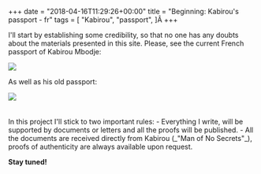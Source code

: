 +++
date = "2018-04-16T11:29:26+00:00"
title = "Beginning: Kabirou's passport - fr"
tags = [
    "Kabirou",
    "passport",
]Â
+++

I'll start by establishing some credibility, so that no one has any doubts about the materials presented in this site. Please, see the current French passport of Kabirou Mbodje:
<div class="container" style="width:auto">
  <a target="blank" href="https://res.cloudinary.com/vincentstradic/image/upload/v1523977187/Kabirou_passport_ca14jy.jpg">
    <img src="https://res.cloudinary.com/vincentstradic/image/upload/v1523977187/Kabirou_passport_ca14jy.jpg" style="max-width:100%">
  </a>
</div>

As well as his old passport:
<!--more-->

<div class="container" style="width:auto">
  <a target="blank" href="https://res.cloudinary.com/vincentstradic/image/upload/v1523977188/Kabirou_old_passport_wct6ij.jpg">
    <img src="https://res.cloudinary.com/vincentstradic/image/upload/v1523977188/Kabirou_old_passport_wct6ij.jpg" style="max-width:100%">
  </a>
</div>
<br></br>
In this project I'll stick to two important rules:
- Everything I write, will be supported by documents or letters and all the proofs will be published.
- All the documents are received directly from Kabirou (_"Man of No Secrets"_), proofs of authenticity are always available upon request.

**Stay tuned!**
